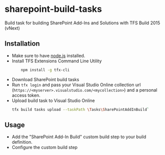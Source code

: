# sharepoint-build-tasks
Build task for building SharePoint Add-Ins and Solutions with TFS Build 2015 (vNext)

## Installation
* Make sure to have [node.js](https://nodejs.org/) installed.
* Install TFS Extensions Command Line Utility
    ```bash
        npm install -g tfx-cli
    ```
* Download SharePoint build tasks
* Run `tfx login` and pass your Visual Studio Online collection url (`https://<myserver>.visualstudio.com/<mycollection>`) and a personal access token. 
* Upload build task to Visual Studio Online
    ```bash
    tfx build tasks upload --taskPath \Tasks\SharePointAddInBuild`
    ```
    
## Usage
* Add the "SharePoint Add-In Build" custom build step to your build definition.
* Configure the custom build step